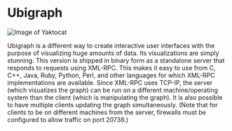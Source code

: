 # Ubigraph

![Image of Yaktocat](https://octodex.github.com/images/yaktocat.png)

Ubigraph is a different way to create interactive user interfaces with the purpose of visualizing huge amounts of data. Its visualizations are simply stunning. This version is shipped in binary form as a standalone server that responds to requests using XML-RPC. This makes it easy to use from C, C++, Java, Ruby, Python, Perl, and other languages for which XML-RPC implementations are available. Since XML-RPC uses TCP-IP, the server (which visualizes the graph) can be run on a different machine/operating system than the client (which is manipulating the graph). It is also possible to have multiple clients updating the graph simultaneously. (Note that for clients to be on different machines from the server, firewalls must be configured to allow traffic on port 20738.)


